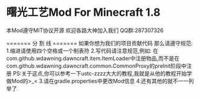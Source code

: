 ﻿# 曙光工艺Mod For Minecraft 1.8
本Mod遵守MIT协议开源
欢迎各路大神加入我们
QQ群:287307326

=======  分 割 线  =======
如果你想为我们的项目贡献代码
那么请遵守规范:
1.缩进请使用四个空格或一个制表符
2.写代码请注意规范,例如:
  在com.github.wdawning.dawncraft.item.ItemLoader中注册物品,而不是在com.github.wdawning.dawncraft.common.CommonProxy的preInit阶段中注册
  PS:关于这点,你可以参考一下ustc-zzzz大大的教程,我就是从他的教程开始学做Mod的>_<
3.请在gradle.properties中更改Mod信息
4.还有其他的就不一一列举了